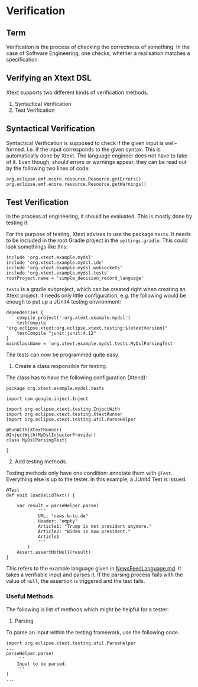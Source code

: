 # Verification

## Term
Verification is the process of checking the correctness of something. In the case of Software Engineering, one checks, whether a realisation matches a specification.

## Verifying an Xtext DSL
Xtext supports two different kinds of verification methods.

1. Syntactical Verification
2. Test Verification

## Syntactical Verification
Syntactical Verification is supposed to check if the given input is well-formed. I.e. if the input corresponds to the given syntax. This is automatically done by Xtext. The language engineer does not have to take of it. Even though, should errors or warnings appear, they can be read out by the following two lines of code:

    org.eclipse.emf.ecore.resource.Resource.getErrors()
    org.eclipse.emf.ecore.resource.Resource.getWarnings()

## Test Verification
In the process of engineering, it should be evaluated. This is mostly done by testing it. 

For the purpose of testing, Xtext advises to use the package `tests`. It needs to be included in the root Gradle project in the `settings.gradle`. This could look somethings like this:

    include 'org.xtext.example.mydsl'
    include 'org.xtext.example.mydsl.ide'
    include 'org.xtext.example.mydsl.websockets'
    include 'org.xtext.example.mydsl.tests'
    rootProject.name = 'simple_decision_record_language'

`tests` is a gradle subproject, which can be created right when creating an Xtext project. It needs only little configuration, e.g. the following would be enough to put up a JUnit4 testing environment:

    dependencies {
        compile project(':org.xtext.example.mydsl')
        testCompile "org.eclipse.xtext:org.eclipse.xtext.testing:${xtextVersion}"
        testCompile "junit:junit:4.12"
    }
    mainClassName = 'org.xtext.example.mydsl.tests.MyDslParsingTest'

The tests can now be programmed quite easy.

1. Create a class responsible for testing.

The class has to have the following configuration (Xtend):

    package org.xtext.example.mydsl.tests

    import com.google.inject.Inject

    import org.eclipse.xtext.testing.InjectWith
    import org.eclipse.xtext.testing.XtextRunner
    import org.eclipse.xtext.testing.util.ParseHelper

    @RunWith(XtextRunner)
    @InjectWith(MyDslInjectorProvider)
    class MyDslParsingTest{

    }

2. Add testing methods.

Testing methods only have one condition: annotate them with `@Test`. Everything else is up to the tester. In this example, a JUnit4 Test is issued.

    @Test
	def void loadValidText() {
		
		var result = parseHelper.parse(
				'''
				URL: "news.b-tu.de"
				Header: "empty"
				Article1: "Trump is not president anymore."
				Article2: "Biden is now president."
				Article1
				'''
			)		
		Assert.assertNotNull(result)
	}

This refers to the example language given in [NewsFeedLanguage.md](NewsFeedLanguage.md). It takes a verifiable input and parses it. If the parsing process fails with the value of `null`, the assertion is triggered and the test fails.

### Useful Methods
The following is list of methods which might be helpful for a tester:

1. Parsing

To parse an input within the testing framework, use the following code.

    import org.eclipse.xtext.testing.util.ParseHelper
    ...
    parseHelper.parse(
        '''
        Input to be parsed.
        '''
    )
    ...